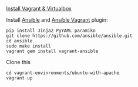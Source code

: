 [Install Vagrant & Virtualbox](http://vagrantup.com/v1/docs/getting-started/index.html)

Install [Ansible](http://ansible.github.com/) and [Ansible Vagrant](https://github.com/dsander/vagrant-ansible) plugin:

    pip install Jinja2 PyYAML paramiko
    git clone https://github.com/ansible/ansible.git
    cd ansible
    sudo make install
    vagrant gem install vagrant-ansible

Clone this

    cd vagrant-envinronments/ubuntu-with-apache
    vagrant up
